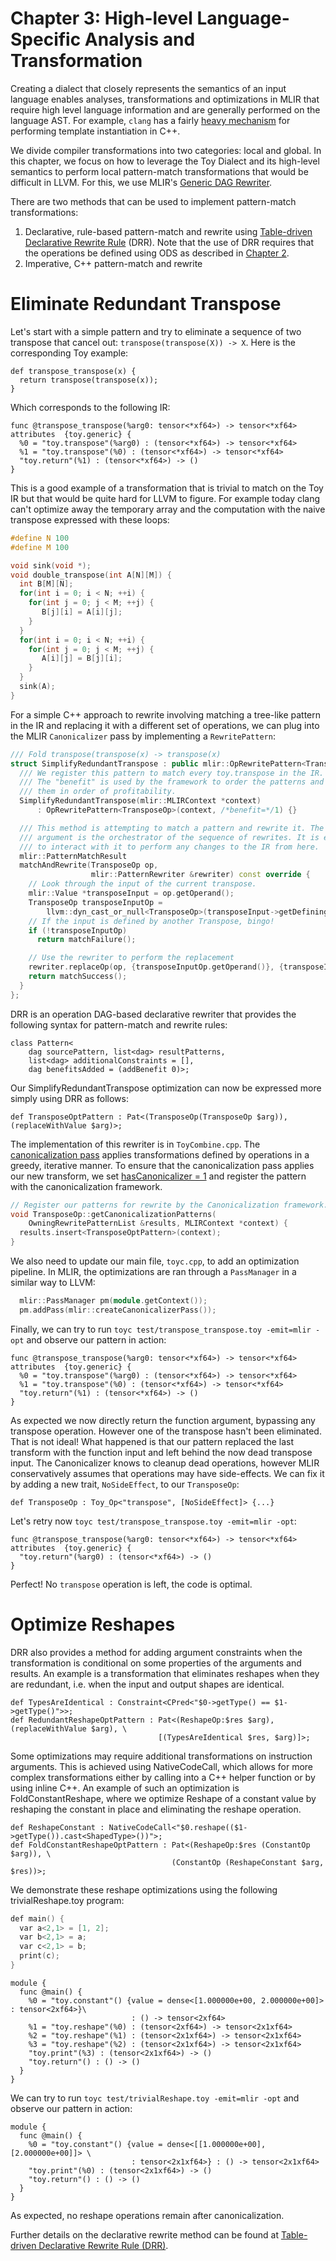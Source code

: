 # Chapter 3: High-level Language-Specific Analysis and Transformation

Creating a dialect that closely represents the semantics of an input language
enables analyses, transformations and optimizations in MLIR that require high level language 
information and are generally performed on the language AST. For example, `clang` has a fairly
[heavy mechanism](https://clang.llvm.org/doxygen/classclang_1_1TreeTransform.html)
for performing template instantiation in C++.

We divide compiler transformations into two categories: local and global. In this chapter, we 
focus on how to leverage the Toy Dialect and its high-level semantics to perform 
local pattern-match transformations that would be difficult in LLVM. For this, we use 
MLIR's [Generic DAG Rewriter](../../GenericDAGRewriter.md).

There are two methods that can be used to implement pattern-match transformations:
1. Declarative, rule-based pattern-match and rewrite using
   [Table-driven Declarative Rewrite Rule](../../DeclarativeRewrites.md) (DRR). Note that the
   use of DRR requires that the operations be defined using ODS as described in
   [Chapter 2](../Ch-2.md).
2. Imperative, C++ pattern-match and rewrite

# Eliminate Redundant Transpose

Let's start with a simple pattern and try to eliminate a sequence of two
transpose that cancel out: `transpose(transpose(X)) -> X`. Here is the
corresponding Toy example:

```Toy(.toy)
def transpose_transpose(x) {
  return transpose(transpose(x));
}
```

Which corresponds to the following IR:

```MLIR(.mlir)
func @transpose_transpose(%arg0: tensor<*xf64>) -> tensor<*xf64>
attributes  {toy.generic} {
  %0 = "toy.transpose"(%arg0) : (tensor<*xf64>) -> tensor<*xf64>
  %1 = "toy.transpose"(%0) : (tensor<*xf64>) -> tensor<*xf64>
  "toy.return"(%1) : (tensor<*xf64>) -> ()
}
```

This is a good example of a transformation that is trivial to match on the Toy
IR but that would be quite hard for LLVM to figure. For example today clang
can't optimize away the temporary array and the computation with the naive
transpose expressed with these loops:

```c++
#define N 100
#define M 100

void sink(void *);
void double_transpose(int A[N][M]) {
  int B[M][N];
  for(int i = 0; i < N; ++i) {
    for(int j = 0; j < M; ++j) {
       B[j][i] = A[i][j];
    }
  }
  for(int i = 0; i < N; ++i) {
    for(int j = 0; j < M; ++j) {
       A[i][j] = B[j][i];
    }
  }
  sink(A);
}
```

For a simple C++ approach to rewrite involving matching a tree-like pattern in the IR and
replacing it with a different set of operations, we can plug into the MLIR
`Canonicalizer` pass by implementing a `RewritePattern`:

```c++
/// Fold transpose(transpose(x) -> transpose(x)
struct SimplifyRedundantTranspose : public mlir::OpRewritePattern<TransposeOp> {
  /// We register this pattern to match every toy.transpose in the IR.
  /// The "benefit" is used by the framework to order the patterns and process
  /// them in order of profitability.
  SimplifyRedundantTranspose(mlir::MLIRContext *context)
      : OpRewritePattern<TransposeOp>(context, /*benefit=*/1) {}

  /// This method is attempting to match a pattern and rewrite it. The rewriter
  /// argument is the orchestrator of the sequence of rewrites. It is expected
  /// to interact with it to perform any changes to the IR from here.
  mlir::PatternMatchResult
  matchAndRewrite(TransposeOp op,
                  mlir::PatternRewriter &rewriter) const override {
    // Look through the input of the current transpose.
    mlir::Value *transposeInput = op.getOperand();
    TransposeOp transposeInputOp =
        llvm::dyn_cast_or_null<TransposeOp>(transposeInput->getDefiningOp());
    // If the input is defined by another Transpose, bingo!
    if (!transposeInputOp)
      return matchFailure();

    // Use the rewriter to perform the replacement
    rewriter.replaceOp(op, {transposeInputOp.getOperand()}, {transposeInputOp});
    return matchSuccess();
  }
};
```

DRR is an operation DAG-based declarative rewriter that provides the following syntax for pattern-match and rewrite rules:

```TableGen(.td):
class Pattern<
    dag sourcePattern, list<dag> resultPatterns,
    list<dag> additionalConstraints = [],
    dag benefitsAdded = (addBenefit 0)>;
```

Our SimplifyRedundantTranspose optimization can now be expressed more simply using DRR as follows:

```TableGen(.td):
def TransposeOptPattern : Pat<(TransposeOp(TransposeOp $arg)), (replaceWithValue $arg)>;
```

The implementation of this rewriter is in `ToyCombine.cpp`. The 
[canonicalization pass](../../Canonicalization.md) applies transformations 
defined by operations in a greedy, iterative manner. To ensure that the 
canonicalization pass applies our new transform, we set 
[hasCanonicalizer = 1](../../OpDefinitions.md#hascanonicalizer) and register 
the pattern with the canonicalization framework.

```c++
// Register our patterns for rewrite by the Canonicalization framework.
void TransposeOp::getCanonicalizationPatterns(
    OwningRewritePatternList &results, MLIRContext *context) {
  results.insert<TransposeOptPattern>(context);
}
```

We also need to update our main file, `toyc.cpp`, to add an optimization pipeline. In MLIR, the
optimizations are ran through a `PassManager` in a similar way to LLVM:

```c++
  mlir::PassManager pm(module.getContext());
  pm.addPass(mlir::createCanonicalizerPass());
```

Finally, we can try to run `toyc test/transpose_transpose.toy -emit=mlir -opt`
and observe our pattern in action:

```MLIR(.mlir)
func @transpose_transpose(%arg0: tensor<*xf64>) -> tensor<*xf64>
attributes  {toy.generic} {
  %0 = "toy.transpose"(%arg0) : (tensor<*xf64>) -> tensor<*xf64>
  %1 = "toy.transpose"(%0) : (tensor<*xf64>) -> tensor<*xf64>
  "toy.return"(%1) : (tensor<*xf64>) -> ()
}
```

As expected we now directly return the function argument, bypassing any
transpose operation. However one of the transpose hasn't been eliminated. That
is not ideal! What happened is that our pattern replaced the last transform with
the function input and left behind the now dead transpose input. The
Canonicalizer knows to cleanup dead operations, however MLIR conservatively
assumes that operations may have side-effects. We can fix it by adding a new
trait, `NoSideEffect`, to our `TransposeOp`:

```TableGen(.td):
def TransposeOp : Toy_Op<"transpose", [NoSideEffect]> {...}
```

Let's retry now `toyc test/transpose_transpose.toy -emit=mlir -opt`:

```MLIR(.mlir)
func @transpose_transpose(%arg0: tensor<*xf64>) -> tensor<*xf64>
attributes  {toy.generic} {
  "toy.return"(%arg0) : (tensor<*xf64>) -> ()
}
```

Perfect! No `transpose` operation is left, the code is optimal.


# Optimize Reshapes

DRR also provides a method for adding argument constraints when the transformation 
is conditional on some properties of the arguments and results. An example is a transformation 
that eliminates reshapes when they are redundant, i.e. when the input and output shapes are identical.

```TableGen(.td):
def TypesAreIdentical : Constraint<CPred<"$0->getType() == $1->getType()">>;
def RedundantReshapeOptPattern : Pat<(ReshapeOp:$res $arg), (replaceWithValue $arg), \
                                 [(TypesAreIdentical $res, $arg)]>;
```

Some optimizations may require additional transformations on instruction 
arguments. This is achieved using NativeCodeCall, which allows for more 
complex transformations either by calling into a C++ helper function or by using 
inline C++. An example of such an optimization is FoldConstantReshape, where we 
optimize Reshape of a constant value by reshaping the constant in place and 
eliminating the reshape operation.

```TableGen(.td):
def ReshapeConstant : NativeCodeCall<"$0.reshape(($1->getType()).cast<ShapedType>())">;
def FoldConstantReshapeOptPattern : Pat<(ReshapeOp:$res (ConstantOp $arg)), \
                                    (ConstantOp (ReshapeConstant $arg, $res))>;
```

We demonstrate these reshape optimizations using the following trivialReshape.toy program:

```c++
def main() {
  var a<2,1> = [1, 2];
  var b<2,1> = a;
  var c<2,1> = b;
  print(c);
}
```

```MLIR(.mlir)
module {
  func @main() {
    %0 = "toy.constant"() {value = dense<[1.000000e+00, 2.000000e+00]> : tensor<2xf64>}\
                           : () -> tensor<2xf64>
    %1 = "toy.reshape"(%0) : (tensor<2xf64>) -> tensor<2x1xf64>
    %2 = "toy.reshape"(%1) : (tensor<2x1xf64>) -> tensor<2x1xf64>
    %3 = "toy.reshape"(%2) : (tensor<2x1xf64>) -> tensor<2x1xf64>
    "toy.print"(%3) : (tensor<2x1xf64>) -> ()
    "toy.return"() : () -> ()
  }
}
```
We can try to run `toyc test/trivialReshape.toy -emit=mlir -opt`
and observe our pattern in action:

```MLIR(.mlir)
module {
  func @main() {
    %0 = "toy.constant"() {value = dense<[[1.000000e+00], [2.000000e+00]]> \
                           : tensor<2x1xf64>} : () -> tensor<2x1xf64>
    "toy.print"(%0) : (tensor<2x1xf64>) -> ()
    "toy.return"() : () -> ()
  }
}
```

As expected, no reshape operations remain after canonicalization.

Further details on the declarative rewrite method can be found at 
[Table-driven Declarative Rewrite Rule (DRR)](../../DeclarativeRewrites.md).

